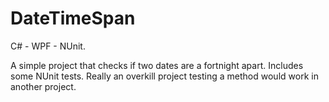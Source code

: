 DateTimeSpan
============

C# - WPF - NUnit. 

A simple project that checks if two dates are a fortnight apart.  Includes some NUnit tests.  Really an overkill project 
testing a method would work in another project.
